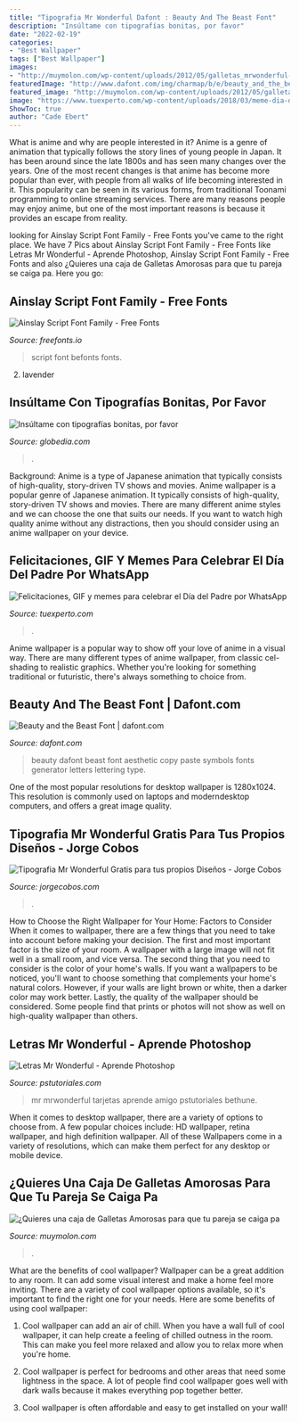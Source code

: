 ```yaml
---
title: "Tipografia Mr Wonderful Dafont : Beauty And The Beast Font"
description: "Insúltame con tipografías bonitas, por favor"
date: "2022-02-19"
categories:
- "Best Wallpaper"
tags: ["Best Wallpaper"]
images:
- "http://muymolon.com/wp-content/uploads/2012/05/galletas_mrwonderful-145.jpg"
featuredImage: "http://www.dafont.com/img/charmap/b/e/beauty_and_the_beast1.png"
featured_image: "http://muymolon.com/wp-content/uploads/2012/05/galletas_mrwonderful-145.jpg"
image: "https://www.tuexperto.com/wp-content/uploads/2018/03/meme-dia-del-padre-4.jpg"
ShowToc: true
author: "Cade Ebert"
---
```



What is anime and why are people interested in it?
Anime is a genre of animation that typically follows the story lines of young people in Japan. It has been around since the late 1800s and has seen many changes over the years. One of the most recent changes is that anime has become more popular than ever, with people from all walks of life becoming interested in it. This popularity can be seen in its various forms, from traditional Toonami programming to online streaming services. There are many reasons people may enjoy anime, but one of the most important reasons is because it provides an escape from reality.

	

		
looking for Ainslay Script Font Family - Free Fonts you've came to the right place. We have 7 Pics about Ainslay Script Font Family - Free Fonts like Letras Mr Wonderful - Aprende Photoshop, Ainslay Script Font Family - Free Fonts and also ¿Quieres una caja de Galletas Amorosas para que tu pareja se caiga pa. Here you go:
		
    
## Ainslay Script Font Family - Free Fonts

<img loading=lazy src="https://www.freefonts.io/wp-content/uploads/2017/12/ainslay-script-font.jpg" onerror="this.onerror=null;this.src='https://tse2.mm.bing.net/th?id=OIP.6feJXLTOqsG1OBgk2UU3yAHaE7&amp;pid=15.1';" alt="Ainslay Script Font Family - Free Fonts">

_Source: freefonts.io_

>script font befonts fonts. 

	

2. lavender 

    
## Insúltame Con Tipografías Bonitas, Por Favor

<img loading=lazy src="http://3.bp.blogspot.com/-c6g0yLJ2RGg/U4yxlM0RWzI/AAAAAAAAFwQ/LwBAJUkD5_k/s1600/6.jpg" onerror="this.onerror=null;this.src='https://tse1.mm.bing.net/th?id=OIP.VwYYJOqdHSelk2psCsLAPAHaHa&amp;pid=15.1';" alt="Insúltame con tipografías bonitas, por favor">

_Source: globedia.com_

>. 

	

Background: Anime is a type of Japanese animation that typically consists of high-quality, story-driven TV shows and movies.
Anime wallpaper is a popular genre of Japanese animation. It typically consists of high-quality, story-driven TV shows and movies. There are many different anime styles and we can choose the one that suits our needs. If you want to watch high quality anime without any distractions, then you should consider using an anime wallpaper on your device.

    
## Felicitaciones, GIF Y Memes Para Celebrar El Día Del Padre Por WhatsApp

<img loading=lazy src="https://www.tuexperto.com/wp-content/uploads/2018/03/meme-dia-del-padre-4.jpg" onerror="this.onerror=null;this.src='https://tse4.mm.bing.net/th?id=OIP.-nvKHADcpRwPJ_0MC8hMzgHaIg&amp;pid=15.1';" alt="Felicitaciones, GIF y memes para celebrar el Día del Padre por WhatsApp">

_Source: tuexperto.com_

>. 

	

Anime wallpaper is a popular way to show off your love of anime in a visual way. There are many different types of anime wallpaper, from classic cel-shading to realistic graphics. Whether you're looking for something traditional or futuristic, there's always something to choice from.

    
## Beauty And The Beast Font | Dafont.com

<img loading=lazy src="http://www.dafont.com/img/charmap/b/e/beauty_and_the_beast1.png" onerror="this.onerror=null;this.src='https://tse3.mm.bing.net/th?id=OIP.Acvk2p6MAqmMYfi9TScF7wHaO4&amp;pid=15.1';" alt="Beauty and the Beast Font | dafont.com">

_Source: dafont.com_

>beauty dafont beast font aesthetic copy paste symbols fonts generator letters lettering type. 

	

One of the most popular resolutions for desktop wallpaper is 1280x1024. This resolution is commonly used on laptops and moderndesktop computers, and offers a great image quality.

    
## Tipografia Mr Wonderful Gratis Para Tus Propios Diseños - Jorge Cobos

<img loading=lazy src="https://i1.wp.com/www.jorgecobos.com/wp-content/uploads/2015/12/tipografia-mr-wonderful-gratis-1.png?fit=800%2C275&amp;ssl=1" onerror="this.onerror=null;this.src='https://tse1.mm.bing.net/th?id=OIP.zVIoBEJzqXxEeuXE6PYM-AHaCi&amp;pid=15.1';" alt="Tipografia Mr Wonderful Gratis para tus propios Diseños - Jorge Cobos">

_Source: jorgecobos.com_

>. 

	

How to Choose the Right Wallpaper for Your Home: Factors to Consider
When it comes to wallpaper, there are a few things that you need to take into account before making your decision. The first and most important factor is the size of your room. A wallpaper with a large image will not fit well in a small room, and vice versa. 
The second thing that you need to consider is the color of your home's walls. If you want a wallpapers to be noticed, you'll want to choose something that complements your home's natural colors. However, if your walls are light brown or white, then a darker color may work better. 
Lastly, the quality of the wallpaper should be considered. Some people find that prints or photos will not show as well on high-quality wallpaper than others.

    
## Letras Mr Wonderful - Aprende Photoshop

<img loading=lazy src="https://i2.wp.com/pstutoriales.com/wp-content/uploads/2017/01/letras-mrwonderful-gratis.png?fit=660%2C330&amp;ssl=1" onerror="this.onerror=null;this.src='https://tse2.mm.bing.net/th?id=OIP.lySUVjffY3e6vn0maQX1QAHaDt&amp;pid=15.1';" alt="Letras Mr Wonderful - Aprende Photoshop">

_Source: pstutoriales.com_

>mr mrwonderful tarjetas aprende amigo pstutoriales bethune. 

	

When it comes to desktop wallpaper, there are a variety of options to choose from. A few popular choices include: HD wallpaper, retina wallpaper, and high definition wallpaper. All of these Wallpapers come in a variety of resolutions, which can make them perfect for any desktop or mobile device. 

    
## ¿Quieres Una Caja De Galletas Amorosas Para Que Tu Pareja Se Caiga Pa

<img loading=lazy src="http://muymolon.com/wp-content/uploads/2012/05/galletas_mrwonderful-145.jpg" onerror="this.onerror=null;this.src='https://tse4.mm.bing.net/th?id=OIP.Tr067NPDDiTCDOy7jYwGlQHaE8&amp;pid=15.1';" alt="¿Quieres una caja de Galletas Amorosas para que tu pareja se caiga pa">

_Source: muymolon.com_

>. 

	

What are the benefits of cool wallpaper?
Wallpaper can be a great addition to any room. It can add some visual interest and make a home feel more inviting. There are a variety of cool wallpaper options available, so it's important to find the right one for your needs. Here are some benefits of using cool wallpaper: 
1. Cool wallpaper can add an air of chill. When you have a wall full of cool wallpaper, it can help create a feeling of chilled outness in the room. This can make you feel more relaxed and allow you to relax more when you're home. 

2. Cool wallpaper is perfect for bedrooms and other areas that need some lightness in the space. A lot of people find cool wallpaper goes well with dark walls because it makes everything pop together better. 

3. Cool wallpaper is often affordable and easy to get installed on your wall!

